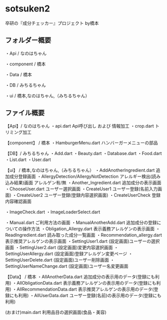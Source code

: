 # sotsuken2

卒研の『成分チェッカー』プロジェクト  by橋本

## フォルダー概要 
・Api / なのはちゃん

・component / 橋本

・Data / 橋本

・DB / みちるちゃん

・ui / 橋本,なのはちゃん,（みちるちゃん）


## ファイル概要
【Api】/ なのはちゃん
・api.dart
    Api呼び出し および 情報加工
・crop.dart
    トリミング加工

【component】 / 橋本
・HamburgerMenu.dart
    ハンバーガーメニューの部品

【DB】/ みちるちゃん
・Add.dart
・Beauty.dart
・Database.dart
・Food.dart
・List.dart
・User.dart

【ui】 / 橋本,なのはちゃん,（みちるちゃん）
・AddAnotherIngredient.dart
    追加成分登録画面
・AllergyDetection/AllergyNotDetection
    アレルギー検出(読み込み結果)画面   アレルゲン有/無
・Another_Ingredient.dart
    追加成分の表示画面
・ChooseUser.dart
    ユーザー選択画面
・CreateUser1
    ユーザー登録(名前入力画面)
・CreateUser2
    ユーザー登録(登録内容選択画面)
・CreateUserCheck
    登録内容確認画面

・ImageCheck.dart
・ImageLoaderSelect.dart

・Manual.dart
    ご利用方法の画面
・ManualAnotherAdd.dart
    追加成分の登録についての操作方法
・Obligation_Allergy.dart
    表示義務アレルゲンの表示画面
・ReadIngredient.dart
    読み取った成分一覧画面
・Recommendation_allergy.dart
    表示推奨アレルゲンの表示画面
・SettingUser1.dart
    (設定画面)ユーザーの選択画面
・SettingUser2.dart
    (設定画面)変更内容選択画面
・SettingUserAllergy.dart
    (設定画面)登録アレルゲン変更ページ
・SettingUserDelete.dart
    (設定画面)ユーザー削除画面
・SettingUserNameChange.dart
    (設定画面)ユーザー名変更画面


【Data】 / 橋本
・AllAnotherData.dart
    追加成分の表示用のデータ(登録にも利用)
・AllObligationData.dart
    表示義務アレルゲンの表示用のデータ(登録にも利用)
・AllRecommendationData.dart
    表示推奨アレルゲンの表示用のデータ(登録にも利用)
・AllUserData.dart
    ユーザー登録(名前)の表示用のデータ(登録にも利用)


(おまけ)main.dart
    利用品目の選択画面(食品・美容)